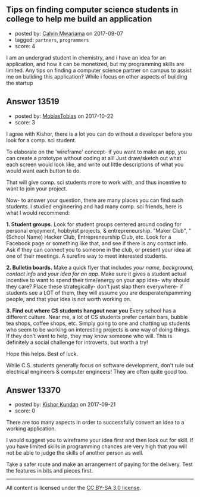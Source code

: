 ## Tips on finding computer science students in college to help me build an application

- posted by: [Calvin Mwariama](https://stackexchange.com/users/10521432/calvin-mwariama) on 2017-09-07
- tagged: `partners`, `programmers`
- score: 4

I am an undergrad student in chemistry, and i have an idea for an application, and how it can be monetized, but my programming skills are limited. Any tips on finding a computer science partner on campus to assist me on building this application? While i focus on other aspects of building the startup


## Answer 13519

- posted by: [MobiasTobias](https://stackexchange.com/users/12054501/mobiastobias) on 2017-10-22
- score: 3

I agree with Kishor, there is a lot you can do without a developer before you look for a comp. sci student. 

To elaborate on the 'wireframe' concept- if you want to make an app, you can create a prototype without coding at all! Just draw/sketch out what each screen would look like, and write out little descriptions of what you would want each button to do. 

That will give comp. sci students more to work with, and thus incentive to want to join your project.

Now- to answer your question, there are many places you can find such students. I studied engineering and had many comp. sci friends, here is what I would recommend:

**1. Student groups.** 
Look for student groups centered around coding for personal enjoyment, hobbyist projects, & entrepreneurship. "Maker Club", "(School Name) Hacker Club, Entrepreneurship Club, etc. Look for a Facebook page or something like that, and see if there is any contact info. Ask if they can connect you to someone in the club, or present your idea at one of their meetings. A surefire way to meet interested students.

**2. Bulletin boards.**
Make a quick flyer that includes *your name, background, contact info* and *your idea for an app*. Make sure it gives a student actual incentive to want to spend their time/energy on your app idea- why should they care? Place these strategically- don't just slap them everywhere- if students see a LOT of them, they will assume you are desperate/spamming people, and that your idea is not worth working on. 

**3. Find out where CS students hangout near you**
Every school has a different culture. Near me, a lot of CS students prefer certain bars, bubble tea shops, coffee shops, etc. Simply going to one and chatting up students who seem to be working on interesting projects is one way of doing things. If they don't want to help, they may know someone who will. This is definitely a social challenge for introverts, but worth a try!

Hope this helps. Best of luck. 

While C.S. students generally focus on software development, don't rule out electrical engineers & computer engineers! They are often quite good too. 


## Answer 13370

- posted by: [Kishor Kundan](https://stackexchange.com/users/1220393/kishor-kundan) on 2017-09-21
- score: 0

There are too many aspects in order to successfully convert an idea to a working application. 

I would suggest you to wireframe your idea first and then look out for skill. If you have limited skills in programming chances are very high that you will not be able to judge the skills of another person as well. 

Take a safer route and make an arrangement of paying for the delivery. Test the features in bits and pieces first. 



---

All content is licensed under the [CC BY-SA 3.0 license](https://creativecommons.org/licenses/by-sa/3.0/).
